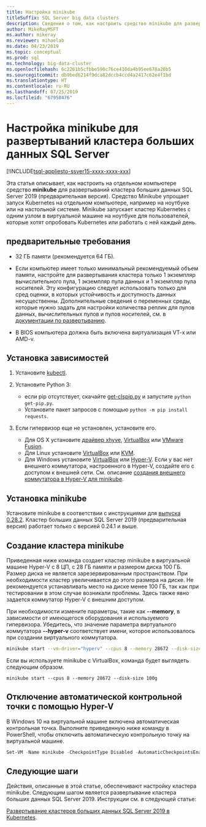 ```yaml
---
title: Настройка minikube
titleSuffix: SQL Server big data clusters
description: Сведения о том, как настроить средство minikube для развертываний кластера больших данных SQL Server 2019 (предварительная версия) на отдельном компьютере.
author: MikeRayMSFT
ms.author: mikeray
ms.reviewer: mihaelab
ms.date: 04/23/2019
ms.topic: conceptual
ms.prod: sql
ms.technology: big-data-cluster
ms.openlocfilehash: 6c2261b5cfbbe590c76ce410da4b95ee678a20b5
ms.sourcegitcommit: db9bed6214f9dca82dccb4ccd4a2417c62e4f1bd
ms.translationtype: HT
ms.contentlocale: ru-RU
ms.lasthandoff: 07/25/2019
ms.locfileid: "67958476"
---
```

# <a name="configure-minikube-for-sql-server-big-data-cluster-deployments"></a>Настройка minikube для развертываний кластера больших данных SQL Server

[!INCLUDE[tsql-appliesto-ssver15-xxxx-xxxx-xxx](../includes/tsql-appliesto-ssver15-xxxx-xxxx-xxx.md)]

Эта статья описывает, как настроить на отдельном компьютере средство **minikube** для развертываний кластера больших данных SQL Server 2019 (предварительная версия). Средство Minikube упрощает запуск Kubernetes на отдельном компьютере, например на ноутбуке или на настольной системе. Minikube запускает кластер Kubernetes с одним узлом в виртуальной машине на ноутбуке для пользователей, которые хотят опробовать Kubernetes или работать с ней каждый день. 

## <a name="prerequisites"></a>предварительные требования

- 32 ГБ памяти (рекомендуется 64 ГБ).

- Если компьютер имеет только минимальный рекомендуемый объем памяти, настройте для развертывания кластера только 1 экземпляр вычислительного пула, 1 экземпляр пула данных и 1 экземпляр пула носителей. Эту конфигурацию следует использовать только для сред оценки, в которых устойчивость и доступность данных несущественны. Дополнительные сведения о переменных среды, которые нужно задать для настройки количества реплик для пулов данных, вычислительных пулов и пулов носителей, см. в [документации по развертыванию](deployment-guidance.md#configfile).

- В BIOS компьютера должна быть включена виртуализация VT-x или AMD-v.

## <a name="install-dependencies"></a>Установка зависимостей

1. Установите [kubectl](https://kubernetes.io/docs/tasks/tools/install-kubectl/).

1. Установите Python 3:
   - если pip отсутствует, скачайте [get-clspip.py](https://bootstrap.pypa.io/get-pip.py) и запустите `python get-pip.py`.
   - Установите пакет запросов с помощью `python -m pip install requests`.

1. Если гипервизор еще не установлен, установите его.
   - Для OS X установите [драйвер xhyve](https://git.k8s.io/minikube/docs/drivers.md), [VirtualBox](https://www.virtualbox.org/wiki/Downloads) или [VMware Fusion](https://www.vmware.com/products/fusion).
   - Для Linux установите [VirtualBox](https://www.virtualbox.org/wiki/Downloads) или [KVM](https://www.linux-kvm.org/).
   - Для Windows установите [VirtualBox](https://www.virtualbox.org/wiki/Downloads) или [Hyper-V](https://msdn.microsoft.com/virtualization/hyperv_on_windows/quick_start/walkthrough_install). Если у вас нет внешнего коммутатора, настроенного в Hyper-V, создайте его с доступом к внешней сети.  См. описание [создания внешнего коммутатора в Hyper-V для minikube](https://blogs.msdn.microsoft.com/wasimbloch/2017/01/23/setting-up-kubernetes-on-windows10-laptop-with-minikube/).

## <a name="install-minikube"></a>Установка minikube

Установите minikube в соответствии с инструкциями для [выпуска 0.28.2](https://github.com/kubernetes/minikube/releases/tag/v0.28.2). Кластер больших данных SQL Server 2019 (предварительная версия) работает только с версией 0.24.1 и выше.

## <a name="create-a-minikube-cluster"></a>Создание кластера minikube

Приведенная ниже команда создает кластер minikube в виртуальной машине Hyper-V с 8 ЦП, с 28 ГБ памяти и размером диска 100 ГБ. Размер диска не является зарезервированным пространством.  При необходимости кластер увеличивается до этого размера на диске.  Не рекомендуется устанавливать место на диске менее 100 ГБ, так как при тестировании в этом случае возникали проблемы. Здесь также явно задается коммутатор Hyper-V с внешним доступом.

При необходимости измените параметры, такие как **--memory**, в зависимости от имеющегося оборудования и используемого гипервизора.  Убедитесь, что значение параметра виртуального коммутатора **--hyper-v** соответствует имени, которое использовалось при создании виртуального коммутатора.

```bash
minikube start --vm-driver="hyperv" --cpus 8 --memory 28672 --disk-size 100g --hyperv-virtual-switch "External"
```

Если вы используете minikube с VirtualBox, команда будет выглядеть следующим образом.

```base
minikube start --cpus 8 --memory 28672 --disk-size 100g
```

## <a name="disable-automatic-checkpoint-with-hyper-v"></a>Отключение автоматической контрольной точки с помощью Hyper-V

В Windows 10 на виртуальной машине включена автоматическая контрольная точка. Выполните приведенную ниже команду в PowerShell, чтобы отключить автоматическую контрольную точку на виртуальной машине.

```PowerShell
Set-VM -Name minikube -CheckpointType Disabled -AutomaticCheckpointsEnabled $false
```

## <a name="next-steps"></a>Следующие шаги

Действия, описанные в этой статье, обеспечивают настройку кластера minikube. Следующим шагом является развертывание кластера больших данных SQL Server 2019. Инструкции см. в следующей статье:

[Развертывание кластеров больших данных SQL Server 2019 в Kubernetes](deployment-guidance.md#deploy).
